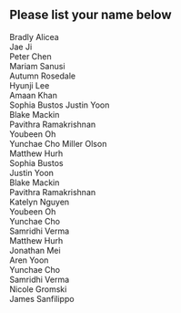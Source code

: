 ## Please list your name below

Bradly Alicea  
Jae Ji  
Peter Chen  
Mariam Sanusi  
Autumn Rosedale     
Hyunji Lee   
Amaan Khan   
Sophia Bustos 
Justin Yoon  
Blake Mackin  
Pavithra Ramakrishnan  
Youbeen Oh  
Yunchae Cho
Miller Olson   
Matthew Hurh  
Sophia Bustos   
Justin Yoon  
Blake Mackin  
Pavithra Ramakrishnan  
Katelyn Nguyen  
Youbeen Oh  
Yunchae Cho  
Samridhi Verma  
Matthew Hurh  
Jonathan Mei  
Aren Yoon  
Yunchae Cho  
Samridhi Verma  
Nicole Gromski  
James Sanfilippo  